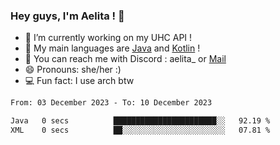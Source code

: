 ### Hey guys, I'm Aelita ! 👋

- 🔭 I’m currently working on my UHC API !
- 🌱 My main languages are [Java](https://www.oracle.com/java/) and [Kotlin](https://kotlinlang.org/) !
- 💬 You can reach me with Discord : aelita_ or [Mail](mailto:pro.shinobuu@gmail.com)
- 😄 Pronouns: she/her :) 
- 💻 Fun fact: I use arch btw

<!--START_SECTION:waka-->

```txt
From: 03 December 2023 - To: 10 December 2023

Java   0 secs          ███████████████████████░░   92.19 %
XML    0 secs          ██░░░░░░░░░░░░░░░░░░░░░░░   07.81 %
```

<!--END_SECTION:waka-->
